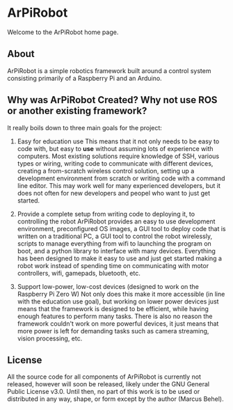 # ArPiRobot
Welcome to the ArPiRobot home page.

## About
ArPiRobot is a simple robotics framework built around a control system consisting primarily of a Raspberry Pi and an Arduino.

## Why was ArPiRobot Created? Why not use ROS or another existing framework?
It really boils down to three main goals for the project:
1. Easy for education use
    This means that it not only needs to be easy to code with, but easy to **use** without assuming lots of experience with computers. Most existing solutions require knowledge of SSH, various types or wiring, writing code to communicate with different devices, creating a from-scratch wireless control solution, setting up a development environment from scratch or writing code with a command line editor. This may work well for many experienced developers, but it does not often for new developers and peopel who want to just get started.

2. Provide a complete setup from writing code to deploying it, to controlling the robot
    ArPiRobot provides an easy to use development environment, preconfigured OS images, a GUI tool to deploy code that is written on a traditional PC, a GUI tool to control the robot wirelessly, scripts to manage everything from wifi to launching the program on boot, and a python library to interface with many devices. Everything has been designed to make it easy to use and just get started making a robot work instead of spending time on communicating with motor controllers, wifi, gamepads, bluetooth,  etc.

3. Support low-power, low-cost devices (designed to work on the Raspberry Pi Zero W)
    Not only does this make it more accessible (in line with the education use goal), but working on lower power devices just means that the framework is designed to be efficient, while having enough features to perform many tasks. There is also no reason the framework couldn't work on more powerful devices, it just means that more power is left for demanding tasks such as camera streaming, vision processing, etc.

## License
All the source code for all components of ArPiRobot is currently not released, however will soon be released, likely under the GNU General Public License v3.0. Until then, no part of this work is to be used or distributed in any way, shape, or form except by the author (Marcus Behel).

